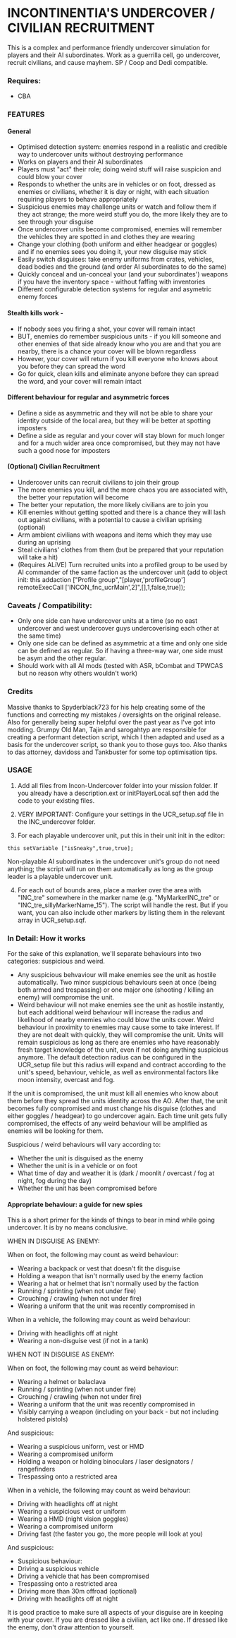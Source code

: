 # INCONTINENTIA'S UNDERCOVER / CIVILIAN RECRUITMENT

This is a complex and performance friendly undercover simulation for players and their AI subordinates. Work as a guerrilla cell, go undercover, recruit civilians, and cause mayhem.
SP / Coop and Dedi compatible.

### Requires:

* CBA

### FEATURES

#### General

* Optimised detection system: enemies respond in a realistic and credible way to undercover units without destroying performance
* Works on players and their AI subordinates
* Players must "act" their role; doing weird stuff will raise suspicion and could blow your cover
* Responds to whether the units are in vehicles or on foot, dressed as enemies or civilians, whether it is day or night, with each situation requiring players to behave appropriately
* Suspicious enemies may challenge units or watch and follow them if they act strange; the more weird stuff you do, the more likely they are to see through your disguise
* Once undercover units become compromised, enemies will remember the vehicles they are spotted in and clothes they are wearing
* Change your clothing (both uniform and either headgear or goggles) and if no enemies sees you doing it, your new disguise may stick
* Easily switch disguises: take enemy uniforms from crates, vehicles, dead bodies and the ground (and order AI subordinates to do the same)
* Quickly conceal and un-conceal your (and your subordinates') weapons if you have the inventory space - without faffing with inventories
* Different configurable detection systems for regular and asymetric enemy forces

#### Stealth kills work -

* If nobody sees you firing a shot, your cover will remain intact
* BUT, enemies do remember suspicious units - if you kill someone and other enemies of that side already know who you are and that you are nearby, there is a chance your cover will be blown regardless
* However, your cover will return if you kill everyone who knows about you before they can spread the word
* Go for quick, clean kills and eliminate anyone before they can spread the word, and your cover will remain intact

#### Different behaviour for regular and asymmetric forces

* Define a side as asymmetric and they will not be able to share your identity outside of the local area, but they will be better at spotting imposters
* Define a side as regular and your cover will stay blown for much longer and for a much wider area once compromised, but they may not have such a good nose for imposters

#### (Optional) Civilian Recruitment

* Undercover units can recruit civilians to join their group
* The more enemies you kill, and the more chaos you are associated with, the better your reputation will become
* The better your reputation, the more likely civilians are to join you
* Kill enemies without getting spotted and there is a chance they will lash out against civilians, with a potential to cause a civilian uprising (optional)
* Arm ambient civilians with weapons and items which they may use during an uprising
* Steal civilians' clothes from them (but be prepared that your reputation will take a hit)
* (Requires ALiVE) Turn recruited units into a profiled group to be used by AI commander of the same faction as the undercover unit (add to object init: this addaction ["Profile group","[player,'profileGroup'] remoteExecCall ['INCON_fnc_ucrMain',2]",[],1,false,true]);


### Caveats / Compatibility:
* Only one side can have undercover units at a time (so no east undercover and west undercover guys undercoverising each other at the same time)
* Only one side can be defined as asymmetric at a time and only one side can be defined as regular. So if having a three-way war, one side must be asym and the other regular.
* Should work with all AI mods (tested with ASR, bCombat and TPWCAS but no reason why others wouldn't work)

### Credits

Massive thanks to Spyderblack723 for his help creating some of the functions and correcting my mistakes / oversights on the original release. Also for generally being super helpful over the past year as I've got into modding. Grumpy Old Man, Tajin and sarogahtyp are responsible for creating a performant detection script, which I then adapted and used as a basis for the undercover script, so thank you to those guys too. Also thanks to das attorney, davidoss and Tankbuster for some top optimisation tips.

### USAGE

1. Add all files from Incon-Undercover folder into your mission folder. If you already have a description.ext or initPlayerLocal.sqf then add the code to your existing files.

2. VERY IMPORTANT: Configure your settings in the UCR_setup.sqf file in the INC_undercover folder.

3. For each playable undercover unit, put this in their unit init in the editor:

```
this setVariable ["isSneaky",true,true];
```

Non-playable AI subordinates in the undercover unit's group do not need anything; the script will run on them automatically as long as the group leader is a playable undercover unit.


4. For each out of bounds area, place a marker over the area with "INC_tre" somewhere in the marker name (e.g. "MyMarkerINC_tre" or "INC_tre_sillyMarkerName_15"). The script will handle the rest. But if you want, you can also include other markers by listing them in the relevant array in UCR_setup.sqf.



### In Detail: How it works

For the sake of this explanation, we'll separate behaviours into two categories: suspicious and weird.

* Any suspicious behvaviour will make enemies see the unit as hostile automatically. Two minor suspicious behaviours seen at once (being both armed and trespassing) or one major one (shooting / killing an enemy) will compromise the unit.
* Weird behaviour will not make enemies see the unit as hostile instantly, but each additional weird behaviour will increase the radius and likelihood of nearby enemies who could blow the units cover. Weird behaviour in proximity to enemies may cause some to take interest. If they are not dealt with quickly, they will compromise the unit. Units will remain suspicious as long as there are enemies who have reasonably fresh target knowledge of the unit, even if not doing anything suspicious anymore. The default detection radius can be configured in the UCR_setup file but this radius will expand and contract according to the unit's speed, behaviour, vehicle, as well as environmental factors like moon intensity, overcast and fog.

If the unit is compromised, the unit must kill all enemies who know about them before they spread the units identity across the AO.
After that, the unit becomes fully compromised and must change his disguise (clothes and either goggles / headgear) to go undercover again.
Each time unit gets fully compromised, the effects of any weird behaviour will be amplified as enemies will be looking for them.

Suspicious / weird behaviours will vary according to:
* Whether the unit is disguised as the enemy
* Whether the unit is in a vehicle or on foot
* What time of day and weather it is (dark / moonlit / overcast / fog at night, fog during the day)
* Whether the unit has been compromised before

#### Appropriate behaviour: a guide for new spies
This is a short primer for the kinds of things to bear in mind while going undercover. It is by no means conclusive.

WHEN IN DISGUISE AS ENEMY:

When on foot, the following may count as weird behaviour:
* Wearing a backpack or vest that doesn't fit the disguise
* Holding a weapon that isn't normally used by the enemy faction
* Wearing a hat or helmet that isn't normally used by the faction
* Running / sprinting (when not under fire)
* Crouching / crawling (when not under fire)
* Wearing a uniform that the unit was recently compromised in

When in a vehicle, the following may count as weird behaviour:
* Driving with headlights off at night
* Wearing a non-disguise vest (if not in a tank)


WHEN NOT IN DISGUISE AS ENEMY:

When on foot, the following may count as weird behaviour:
* Wearing a helmet or balaclava
* Running / sprinting (when not under fire)
* Crouching / crawling (when not under fire)
* Wearing a uniform that the unit was recently compromised in
* Visibly carrying a weapon (including on your back - but not including holstered pistols)

And suspicious:
* Wearing a suspicious uniform, vest or HMD
* Wearing a compromised uniform
* Holding a weapon or holding binoculars / laser designators / rangefinders
* Trespassing onto a restricted area

When in a vehicle, the following may count as weird behaviour:
* Driving with headlights off at night
* Wearing a suspicious vest or uniform
* Wearing a HMD (night vision goggles)
* Wearing a compromised uniform
* Driving fast (the faster you go, the more people will look at you)

And suspicious:
* Suspicious behaviour:
* Driving a suspicious vehicle
* Driving a vehicle that has been compromised
* Trespassing onto a restricted area
* Driving more than 30m offroad (optional)
* Driving with headlights off at night

It is good practice to make sure all aspects of your disguise are in keeping with your cover. If you are dressed like a civilian, act like one. If dressed like the enemy, don't draw attention to yourself.
